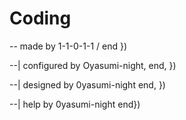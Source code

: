 # Coding
-- made by 1-1-0-1-1 /
end
})

--| configured by Oyasumi-night,
end,
})

--| designed by 0yasumi-night
end,
})

--| help by 0yasumi-night
end})

